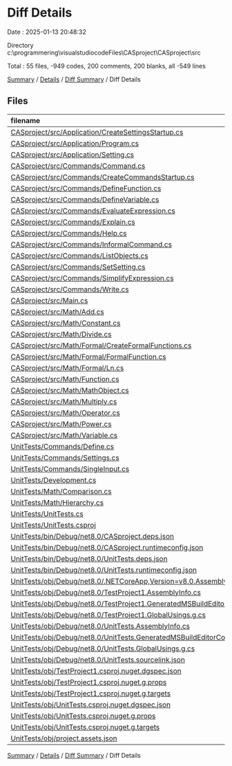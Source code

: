 # Diff Details

Date : 2025-01-13 20:48:32

Directory c:\\programmering\\visualstudiocodeFiles\\CASproject\\CASproject\\src

Total : 55 files,  -949 codes, 200 comments, 200 blanks, all -549 lines

[Summary](results.md) / [Details](details.md) / [Diff Summary](diff.md) / Diff Details

## Files
| filename | language | code | comment | blank | total |
| :--- | :--- | ---: | ---: | ---: | ---: |
| [CASproject/src/Application/CreateSettingsStartup.cs](/CASproject/src/Application/CreateSettingsStartup.cs) | C# | 38 | 0 | 1 | 39 |
| [CASproject/src/Application/Program.cs](/CASproject/src/Application/Program.cs) | C# | 102 | 37 | 18 | 157 |
| [CASproject/src/Application/Setting.cs](/CASproject/src/Application/Setting.cs) | C# | 49 | 15 | 10 | 74 |
| [CASproject/src/Commands/Command.cs](/CASproject/src/Commands/Command.cs) | C# | 150 | 47 | 44 | 241 |
| [CASproject/src/Commands/CreateCommandsStartup.cs](/CASproject/src/Commands/CreateCommandsStartup.cs) | C# | 117 | 8 | 4 | 129 |
| [CASproject/src/Commands/DefineFunction.cs](/CASproject/src/Commands/DefineFunction.cs) | C# | 19 | 0 | 3 | 22 |
| [CASproject/src/Commands/DefineVariable.cs](/CASproject/src/Commands/DefineVariable.cs) | C# | 20 | 0 | 3 | 23 |
| [CASproject/src/Commands/EvaluateExpression.cs](/CASproject/src/Commands/EvaluateExpression.cs) | C# | 13 | 0 | 2 | 15 |
| [CASproject/src/Commands/Explain.cs](/CASproject/src/Commands/Explain.cs) | C# | 57 | 13 | 17 | 87 |
| [CASproject/src/Commands/Help.cs](/CASproject/src/Commands/Help.cs) | C# | 15 | 0 | 3 | 18 |
| [CASproject/src/Commands/InformalCommand.cs](/CASproject/src/Commands/InformalCommand.cs) | C# | 10 | 3 | 2 | 15 |
| [CASproject/src/Commands/ListObjects.cs](/CASproject/src/Commands/ListObjects.cs) | C# | 75 | 3 | 11 | 89 |
| [CASproject/src/Commands/SetSetting.cs](/CASproject/src/Commands/SetSetting.cs) | C# | 15 | 0 | 3 | 18 |
| [CASproject/src/Commands/SimplifyExpression.cs](/CASproject/src/Commands/SimplifyExpression.cs) | C# | 9 | 0 | 2 | 11 |
| [CASproject/src/Commands/Write.cs](/CASproject/src/Commands/Write.cs) | C# | 38 | 6 | 10 | 54 |
| [CASproject/src/Main.cs](/CASproject/src/Main.cs) | C# | 31 | 1 | 3 | 35 |
| [CASproject/src/Math/Add.cs](/CASproject/src/Math/Add.cs) | C# | 64 | 13 | 15 | 92 |
| [CASproject/src/Math/Constant.cs](/CASproject/src/Math/Constant.cs) | C# | 19 | 4 | 8 | 31 |
| [CASproject/src/Math/Divide.cs](/CASproject/src/Math/Divide.cs) | C# | 32 | 10 | 10 | 52 |
| [CASproject/src/Math/Formal/CreateFormalFunctions.cs](/CASproject/src/Math/Formal/CreateFormalFunctions.cs) | C# | 23 | 0 | 2 | 25 |
| [CASproject/src/Math/Formal/FormalFunction.cs](/CASproject/src/Math/Formal/FormalFunction.cs) | C# | 20 | 0 | 3 | 23 |
| [CASproject/src/Math/Formal/Ln.cs](/CASproject/src/Math/Formal/Ln.cs) | C# | 22 | 3 | 12 | 37 |
| [CASproject/src/Math/Function.cs](/CASproject/src/Math/Function.cs) | C# | 37 | 3 | 6 | 46 |
| [CASproject/src/Math/MathObject.cs](/CASproject/src/Math/MathObject.cs) | C# | 52 | 12 | 15 | 79 |
| [CASproject/src/Math/Multiply.cs](/CASproject/src/Math/Multiply.cs) | C# | 68 | 13 | 16 | 97 |
| [CASproject/src/Math/Operator.cs](/CASproject/src/Math/Operator.cs) | C# | 63 | 19 | 11 | 93 |
| [CASproject/src/Math/Power.cs](/CASproject/src/Math/Power.cs) | C# | 29 | 9 | 9 | 47 |
| [CASproject/src/Math/Variable.cs](/CASproject/src/Math/Variable.cs) | C# | 20 | 4 | 7 | 31 |
| [UnitTests/Commands/Define.cs](/UnitTests/Commands/Define.cs) | C# | -41 | 0 | -7 | -48 |
| [UnitTests/Commands/Settings.cs](/UnitTests/Commands/Settings.cs) | C# | -24 | -1 | -5 | -30 |
| [UnitTests/Commands/SingleInput.cs](/UnitTests/Commands/SingleInput.cs) | C# | -23 | 0 | -4 | -27 |
| [UnitTests/Development.cs](/UnitTests/Development.cs) | C# | -14 | 0 | -2 | -16 |
| [UnitTests/Math/Comparison.cs](/UnitTests/Math/Comparison.cs) | C# | -13 | 0 | -2 | -15 |
| [UnitTests/Math/Hierarchy.cs](/UnitTests/Math/Hierarchy.cs) | C# | -44 | 0 | -7 | -51 |
| [UnitTests/UnitTests.cs](/UnitTests/UnitTests.cs) | C# | -7 | 0 | -1 | -8 |
| [UnitTests/UnitTests.csproj](/UnitTests/UnitTests.csproj) | XML | -22 | 0 | -7 | -29 |
| [UnitTests/bin/Debug/net8.0/CASproject.deps.json](/UnitTests/bin/Debug/net8.0/CASproject.deps.json) | JSON | -23 | 0 | 0 | -23 |
| [UnitTests/bin/Debug/net8.0/CASproject.runtimeconfig.json](/UnitTests/bin/Debug/net8.0/CASproject.runtimeconfig.json) | JSON | -12 | 0 | 0 | -12 |
| [UnitTests/bin/Debug/net8.0/UnitTests.deps.json](/UnitTests/bin/Debug/net8.0/UnitTests.deps.json) | JSON | -433 | 0 | 0 | -433 |
| [UnitTests/bin/Debug/net8.0/UnitTests.runtimeconfig.json](/UnitTests/bin/Debug/net8.0/UnitTests.runtimeconfig.json) | JSON | -12 | 0 | 0 | -12 |
| [UnitTests/obj/Debug/net8.0/.NETCoreApp,Version=v8.0.AssemblyAttributes.cs](/UnitTests/obj/Debug/net8.0/.NETCoreApp,Version=v8.0.AssemblyAttributes.cs) | C# | -3 | -1 | -1 | -5 |
| [UnitTests/obj/Debug/net8.0/TestProject1.AssemblyInfo.cs](/UnitTests/obj/Debug/net8.0/TestProject1.AssemblyInfo.cs) | C# | -9 | -10 | -5 | -24 |
| [UnitTests/obj/Debug/net8.0/TestProject1.GeneratedMSBuildEditorConfig.editorconfig](/UnitTests/obj/Debug/net8.0/TestProject1.GeneratedMSBuildEditorConfig.editorconfig) | Properties | -13 | 0 | -1 | -14 |
| [UnitTests/obj/Debug/net8.0/TestProject1.GlobalUsings.g.cs](/UnitTests/obj/Debug/net8.0/TestProject1.GlobalUsings.g.cs) | C# | -8 | -1 | -1 | -10 |
| [UnitTests/obj/Debug/net8.0/UnitTests.AssemblyInfo.cs](/UnitTests/obj/Debug/net8.0/UnitTests.AssemblyInfo.cs) | C# | -9 | -9 | -5 | -23 |
| [UnitTests/obj/Debug/net8.0/UnitTests.GeneratedMSBuildEditorConfig.editorconfig](/UnitTests/obj/Debug/net8.0/UnitTests.GeneratedMSBuildEditorConfig.editorconfig) | Properties | -13 | 0 | -1 | -14 |
| [UnitTests/obj/Debug/net8.0/UnitTests.GlobalUsings.g.cs](/UnitTests/obj/Debug/net8.0/UnitTests.GlobalUsings.g.cs) | C# | -8 | -1 | -1 | -10 |
| [UnitTests/obj/Debug/net8.0/UnitTests.sourcelink.json](/UnitTests/obj/Debug/net8.0/UnitTests.sourcelink.json) | JSON | -1 | 0 | 0 | -1 |
| [UnitTests/obj/TestProject1.csproj.nuget.dgspec.json](/UnitTests/obj/TestProject1.csproj.nuget.dgspec.json) | JSON | -95 | 0 | 0 | -95 |
| [UnitTests/obj/TestProject1.csproj.nuget.g.props](/UnitTests/obj/TestProject1.csproj.nuget.g.props) | XML | -26 | 0 | 0 | -26 |
| [UnitTests/obj/TestProject1.csproj.nuget.g.targets](/UnitTests/obj/TestProject1.csproj.nuget.g.targets) | XML | -9 | 0 | 0 | -9 |
| [UnitTests/obj/UnitTests.csproj.nuget.dgspec.json](/UnitTests/obj/UnitTests.csproj.nuget.dgspec.json) | JSON | -164 | 0 | 0 | -164 |
| [UnitTests/obj/UnitTests.csproj.nuget.g.props](/UnitTests/obj/UnitTests.csproj.nuget.g.props) | XML | -26 | 0 | 0 | -26 |
| [UnitTests/obj/UnitTests.csproj.nuget.g.targets](/UnitTests/obj/UnitTests.csproj.nuget.g.targets) | XML | -9 | 0 | 0 | -9 |
| [UnitTests/obj/project.assets.json](/UnitTests/obj/project.assets.json) | JSON | -1,095 | 0 | 0 | -1,095 |

[Summary](results.md) / [Details](details.md) / [Diff Summary](diff.md) / Diff Details
